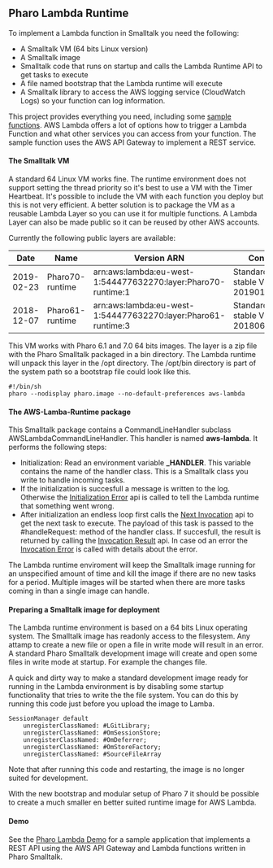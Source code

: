 ## Pharo Lambda Runtime

To implement a Lambda function in Smalltalk you need the following:

- A Smalltalk VM (64 bits Linux version)
- A Smalltalk image
- Smalltalk code that runs on startup and calls the Lambda Runtime API to get tasks to execute
- A file named bootstrap that the Lambda runtime will execute
- A Smalltalk library to access the AWS logging service (CloudWatch Logs) so your function can log information.

This project provides everything you need, including some [sample functions](pharo-lambda-demo.md).
AWS Lambda offers a lot of options how to trigger a Lambda Function and what other services you 
can access from your function. The sample function uses the AWS API Gateway to implement
a REST service.

#### The Smalltalk VM

A standard 64 Linux VM works fine. The runtime environment does not support setting the thread priority so it's
best to use a VM with the Timer Heartbeat. It's possible to include the VM with each function you deploy but 
this is not very efficient. A better solution is to package the VM as a reusable Lambda Layer so you can use 
it for multiple functions. A Lambda Layer can also be made public so it can be reused by other AWS accounts.

Currently the following public layers are available:

| Date | Name | Version ARN | Contents |
| --- | --- | --- | --- |
| 2019-02-23 | Pharo70-runtime | arn:aws:lambda:eu-west-1:544477632270:layer:Pharo70-runtime:1 | Standard Pharo stable VM (5.0-201901051900) |
| 2018-12-07 | Pharo61-runtime | arn:aws:lambda:eu-west-1:544477632270:layer:Pharo61-runtime:3 | Standard Pharo stable VM (5.0-201806281256) |

This VM works with Pharo 6.1 and 7.0 64 bits images. The layer is a zip file with the Pharo Smalltalk packaged
in a bin directory. The Lambda runtime will unpack this layer in the /opt directory. The /opt/bin directory
is part of the system path so a bootstrap file could look like this.

```
#!/bin/sh
pharo --nodisplay pharo.image --no-default-preferences aws-lambda
```  

#### The AWS-Lamba-Runtime package

This Smalltalk package contains a CommandLineHandler subclass AWSLambdaCommandLineHandler. This handler
is named **aws-lambda**. It performs the following steps:

- Initialization: Read an environment variable **_HANDLER**. This variable contains the name of the
handler class. This is a Smalltalk class you write to handle incoming tasks.
- If the initialization is succesfull a message is written to the log. Otherwise the 
[Initialization Error](https://docs.aws.amazon.com/lambda/latest/dg/runtimes-api.html#runtimes-api-initerror)
api is called to tell the Lambda runtime that something went wrong.
- After initialization an endless loop first calls the 
[Next Invocation](https://docs.aws.amazon.com/lambda/latest/dg/runtimes-api.html#runtimes-api-next) api
to get the next task to execute. The payload of this task is passed to the #handleRequest: method 
of the handler class. If succesfull, the result is returned by calling the [Invocation Result](https://docs.aws.amazon.com/lambda/latest/dg/runtimes-api.html#runtimes-api-response)
api. In case od an error the [Invocation Error](https://docs.aws.amazon.com/lambda/latest/dg/runtimes-api.html#runtimes-api-invokeerror)
is called with details about the error.

The Lambda runtime enviroment will keep the Smalltalk image running for an unspecified amount of time and
kill the image if there are no new tasks for a period. Multiple images will be started when there are
more tasks coming in than a single image can handle.

#### Preparing a Smalltalk image for deployment

The Lambda runtime environment is based on a 64 bits Linux operating system. The Smalltalk image has readonly
access to the filesystem. Any attamp to create a new file or open a file in write mode will result in an error.
A standard Pharo Smalltalk development image will create and open some files in write mode at startup.
For example the changes file. 

A quick and dirty way to make a standard development image ready for running in the Lambda environment is by disabling 
some startup functionality that tries to write the the file system. You can do this by running this code just before 
you upload the image to Lamba. 

```smalltalk
SessionManager default
	unregisterClassNamed: #LGitLibrary;
	unregisterClassNamed: #OmSessionStore;
	unregisterClassNamed: #OmDeferrer;
	unregisterClassNamed: #OmStoreFactory;
	unregisterClassNamed: #SourceFileArray
```

Note that after running this code and restarting, the image is no longer suited for development.
 
With the new bootstrap and modular setup of Pharo 7 it should be possible to create a much smaller en better 
suited runtime image for AWS Lambda.

#### Demo

See the [Pharo Lambda Demo](pharo-lambda-demo.md) for a sample application that implements a REST API using the 
AWS API Gateway and Lambda functions written in Pharo Smalltalk.
